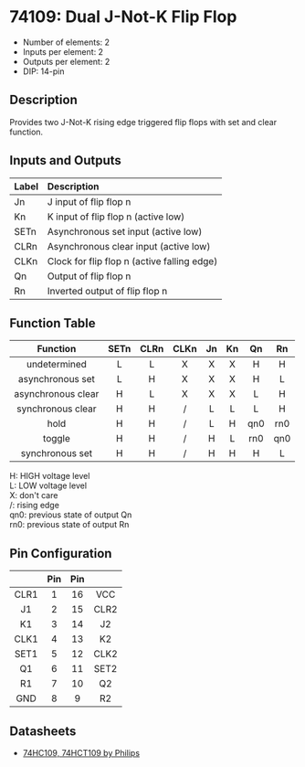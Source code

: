 # 74109: Dual J-Not-K Flip Flop

* Number of elements: 2
* Inputs per element: 2
* Outputs per element: 2
* DIP: 14-pin

## Description

Provides two J-Not-K rising edge triggered flip flops with set and clear function.

## Inputs and Outputs

| Label | Description                                 |
|:----- |:------------------------------------------- |
| Jn    | J input of flip flop n                      |
| Kn    | K input of flip flop n (active low)         |
| SETn  | Asynchronous set input (active low)         |
| CLRn  | Asynchronous clear input (active low)       |
| CLKn  | Clock for flip flop n (active falling edge) |
| Qn    | Output of flip flop n                       |
| Rn    | Inverted output of flip flop n              |

## Function Table

| Function           | SETn | CLRn | CLKn | Jn  | Kn  | Qn  | Rn  |
|:------------------:|:----:|:----:|:----:|:---:|:---:|:---:|:---:|
| undetermined       | L    | L    | X    | X   | X   | H   | H   |
| asynchronous set   | L    | H    | X    | X   | X   | H   | L   |
| asynchronous clear | H    | L    | X    | X   | X   | L   | H   |
| synchronous clear  | H    | H    | /    | L   | L   | L   | H   |
| hold               | H    | H    | /    | L   | H   | qn0 | rn0 |
| toggle             | H    | H    | /    | H   | L   | rn0 | qn0 |
| synchronous set    | H    | H    | /    | H   | H   | H   | L   |

H: HIGH voltage level  
L: LOW voltage level  
X: don't care  
/: rising edge  
qn0: previous state of output Qn  
rn0: previous state of output Rn

## Pin Configuration

|      | Pin | Pin |      |
|:----:|:---:|:---:|:----:|
| CLR1 |   1 |  16 | VCC  |
| J1   |   2 |  15 | CLR2 |
| K1   |   3 |  14 | J2   |
| CLK1 |   4 |  13 | K2   |
| SET1 |   5 |  12 | CLK2 |
| Q1   |   6 |  11 | SET2 |
| R1   |   7 |  10 | Q2   |
| GND  |   8 |   9 | R2   |

## Datasheets

* [74HC109, 74HCT109 by Philips](http://www.nxp.com/documents/data_sheet/74HC_HCT109_CNV.pdf)
